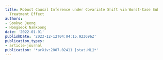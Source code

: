 ```yaml
---
title: Robust Causal Inference under Covariate Shift via Worst-Case Subpopulation
  Treatment Effect
authors:
- Sookyo Jeong
- Hongseok Namkoong
date: '2022-01-01'
publishDate: '2023-12-12T04:04:15.923696Z'
publication_types:
- article-journal
publication: '*arXiv:2007.02411 [stat.ML]*'
---
```

